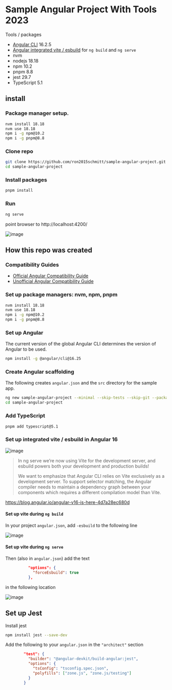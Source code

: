 # Sample Angular Project With Tools 2023

Tools / packages

- [Angular CLI](https://github.com/angular/angular-cli) 16.2.5
- [Angular integrated vite / esbuild](https://angular.io/guide/esbuild) for `ng build` and `ng serve`
- nvm
- nodejs 18.18
- npm 10.2
- pnpm 8.8
- jest 29.7
- TypeScript 5.1

## install

### Package manager setup.

```bash
nvm install 18.18
nvm use 18.18
npm i -g npm@10.2
npm i -g pnpm@8.8
```
 
### Clone repo

```bash
git clone https://github.com/ron2015schmitt/sample-angular-project.git
cd sample-angular-project
```

### Install packages

```bash
pnpm install
```

### Run

```bash
ng serve
```
point browser to http://localhost:4200/

![image](https://github.com/ron2015schmitt/sample-angular-project/assets/11559541/5cfdf453-d959-402e-8f41-4cd7b1aa6e96)

## How this repo was created

### Compatibility Guides

- [Official Angular Compatibility Guide](https://angular.io/guide/versions)
- [Unofficial Angular Compatibility Guide](https://gist.github.com/LayZeeDK/c822cc812f75bb07b7c55d07ba2719b3)

### Set up package managers: nvm, npm, pnpm

```bash
nvm install 18.18
nvm use 18.18
npm i -g npm@10.2
npm i -g pnpm@8.8
```

### Set up Angular 

The current version of the global Angular CLI determines the version of Angular to be used.  

```bash
npm install -g @angular/cli@16.25
```

### Create Angular scaffolding 

The following creates `angular.json` and the `src` directory for the sample app.

```bash
ng new sample-angular-project --minimal --skip-tests --skip-git --package-manager=pnpm
cd sample-angular-project
```

### Add TypeScript

```bash
pnpm add typescript@5.1
```

### Set up integrated vite / esbuild in Angular 16

![image](https://github.com/ron2015schmitt/sample-angular-project/assets/11559541/c91fe9f2-6a4c-4749-86bd-484a964c1d68)


>In ng serve we’re now using Vite for the development server, and esbuild powers both your development and production builds!
>
>We want to emphasize that Angular CLI relies on Vite exclusively as a development server. To support selector matching, the Angular compiler needs to maintain a dependency graph between your components which requires a different compilation model than Vite.

https://blog.angular.io/angular-v16-is-here-4d7a28ec680d


#### Set up vite during `ng build`

In your project `angular.json`, add `-esbuild` to the following line

![image](https://github.com/ron2015schmitt/sample-angular-project/assets/11559541/98e502f5-3677-423d-bc01-05d0c3f46141)



#### Set up vite during `ng serve`

Then (also in `angular.json`) add the text
```json
          "options": {
            "forceEsbuild": true
          },
```

in the following location

![image](https://github.com/ron2015schmitt/sample-angular-project/assets/11559541/f399a464-7c45-4129-a51a-a23d8241a72b)


## Set up Jest 

Install jest

```bash
npm install jest --save-dev
```

Add the following to your `angular.json` in the `"architect"` section
```json
        "test": {
          "builder": "@angular-devkit/build-angular:jest",
          "options": {
            "tsConfig": "tsconfig.spec.json",
            "polyfills": ["zone.js", "zone.js/testing"]
          }
        }
```

